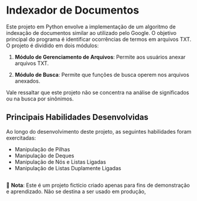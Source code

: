 # Indexador de Documentos

Este projeto em Python envolve a implementação de um algoritmo de indexação de documentos similar ao utilizado pelo Google. O objetivo principal do programa é identificar ocorrências de termos em arquivos TXT. O projeto é dividido em dois módulos:

1. **Módulo de Gerenciamento de Arquivos**: Permite aos usuários anexar arquivos TXT.

2. **Módulo de Busca**: Permite que funções de busca operem nos arquivos anexados.

Vale ressaltar que este projeto não se concentra na análise de significados ou na busca por sinônimos.

## Principais Habilidades Desenvolvidas

Ao longo do desenvolvimento deste projeto, as seguintes habilidades foram exercitadas:

- Manipulação de Pilhas
- Manipulação de Deques 
- Manipulação de Nós e Listas Ligadas
- Manipulação de Listas Duplamente Ligadas

##
🐍 **Nota**: Este é um projeto fictício criado apenas para fins de demonstração e aprendizado. Não se destina a ser usado em produção, 
